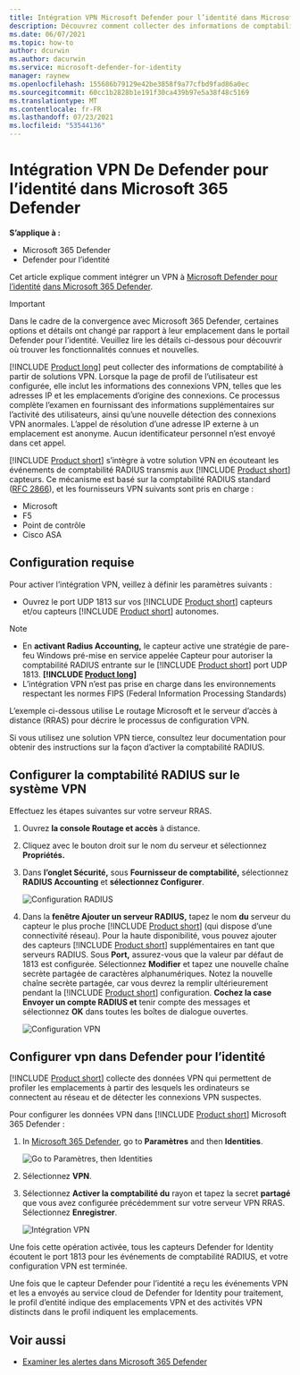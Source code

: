 ```yaml
---
title: Intégration VPN Microsoft Defender pour l’identité dans Microsoft 365 Defender
description: Découvrez comment collecter des informations de comptabilité en intégrant un VPN pour Microsoft Defender pour l’identité dans Microsoft 365 Defender
ms.date: 06/07/2021
ms.topic: how-to
author: dcurwin
ms.author: dacurwin
ms.service: microsoft-defender-for-identity
manager: raynew
ms.openlocfilehash: 155686b79129e42be3858f9a77cfbd9fad86a0ec
ms.sourcegitcommit: 60cc1b2828b1e191f30ca439b97e5a38f48c5169
ms.translationtype: MT
ms.contentlocale: fr-FR
ms.lasthandoff: 07/23/2021
ms.locfileid: "53544136"
---
```

# <a name="defender-for-identity-vpn-integration-in-microsoft-365-defender"></a>Intégration VPN De Defender pour l’identité dans Microsoft 365 Defender

**S’applique à :**

- Microsoft 365 Defender
- Defender pour l’identité

Cet article explique comment intégrer un VPN à [Microsoft Defender pour l’identité](/defender-for-identity) [dans Microsoft 365 Defender](/microsoft-365/security/defender/overview-security-center).

>[!IMPORTANT]
>Dans le cadre de la convergence avec Microsoft 365 Defender, certaines options et détails ont changé par rapport à leur emplacement dans le portail Defender pour l’identité. Veuillez lire les détails ci-dessous pour découvrir où trouver les fonctionnalités connues et nouvelles.

[!INCLUDE [Product long](includes/product-long.md)] peut collecter des informations de comptabilité à partir de solutions VPN. Lorsque la page de profil de l’utilisateur est configurée, elle inclut les informations des connexions VPN, telles que les adresses IP et les emplacements d’origine des connexions. Ce processus complète l’examen en fournissant des informations supplémentaires sur l’activité des utilisateurs, ainsi qu’une nouvelle détection des connexions VPN anormales. L’appel de résolution d’une adresse IP externe à un emplacement est anonyme. Aucun identificateur personnel n’est envoyé dans cet appel.

[!INCLUDE [Product short](includes/product-short.md)] s’intègre à votre solution VPN en écouteant les événements de comptabilité RADIUS transmis aux [!INCLUDE [Product short](includes/product-short.md)] capteurs. Ce mécanisme est basé sur la comptabilité RADIUS standard ([RFC 2866](https://tools.ietf.org/html/rfc2866)), et les fournisseurs VPN suivants sont pris en charge :

- Microsoft
- F5
- Point de contrôle
- Cisco ASA

## <a name="prerequisites"></a>Configuration requise

Pour activer l’intégration VPN, veillez à définir les paramètres suivants :

- Ouvrez le port UDP 1813 sur vos [!INCLUDE [Product short](includes/product-short.md)] capteurs et/ou capteurs [!INCLUDE [Product short](includes/product-short.md)] autonomes.

> [!NOTE]
>
> - En **activant Radius Accounting,** le capteur active une stratégie de pare-feu Windows pré-mise en service appelée Capteur pour autoriser la comptabilité RADIUS entrante sur le [!INCLUDE [Product short](includes/product-short.md)] port UDP 1813. **[!INCLUDE [Product long](includes/product-long.md)]**
> - L’intégration VPN n’est pas prise en charge dans les environnements respectant les normes FIPS (Federal Information Processing Standards)

L’exemple ci-dessous utilise Le routage Microsoft et le serveur d’accès à distance (RRAS) pour décrire le processus de configuration VPN.

Si vous utilisez une solution VPN tierce, consultez leur documentation pour obtenir des instructions sur la façon d’activer la comptabilité RADIUS.

## <a name="configure-radius-accounting-on-the-vpn-system"></a>Configurer la comptabilité RADIUS sur le système VPN

Effectuez les étapes suivantes sur votre serveur RRAS.

1. Ouvrez **la console Routage et accès** à distance.
1. Cliquez avec le bouton droit sur le nom du serveur et sélectionnez **Propriétés.**
1. Dans **l’onglet Sécurité,** sous **Fournisseur de comptabilité,** sélectionnez **RADIUS Accounting** et **sélectionnez Configurer**.

    ![Configuration RADIUS](../../media/defender-identity/radius-setup.png)

1. Dans la **fenêtre Ajouter un serveur RADIUS,** tapez le nom **du** serveur du capteur le plus proche [!INCLUDE [Product short](includes/product-short.md)] (qui dispose d’une connectivité réseau). Pour la haute disponibilité, vous pouvez ajouter des capteurs [!INCLUDE [Product short](includes/product-short.md)] supplémentaires en tant que serveurs RADIUS. Sous **Port,** assurez-vous que la valeur par défaut de 1813 est configurée. Sélectionnez **Modifier** et tapez une nouvelle chaîne secrète partagée de caractères alphanumériques. Notez la nouvelle chaîne secrète partagée, car vous devrez la remplir ultérieurement pendant la [!INCLUDE [Product short](includes/product-short.md)] configuration. **Cochez la case Envoyer un compte RADIUS et** tenir compte des messages et sélectionnez **OK** dans toutes les boîtes de dialogue ouvertes.

    ![Configuration VPN](../../media/defender-identity/vpn-set-accounting.png)

## <a name="configure-vpn-in-defender-for-identity"></a>Configurer vpn dans Defender pour l’identité

[!INCLUDE [Product short](includes/product-short.md)] collecte des données VPN qui permettent de profiler les emplacements à partir des lesquels les ordinateurs se connectent au réseau et de détecter les connexions VPN suspectes.

Pour configurer les données VPN dans [!INCLUDE [Product short](includes/product-short.md)] Microsoft 365 Defender :

1. In [Microsoft 365 Defender](https://security.microsoft.com/), go to **Paramètres** and then **Identities**.

    ![Go to Paramètres, then Identities](../../media/defender-identity/settings-identities.png)

1. Sélectionnez **VPN**.
1. Sélectionnez **Activer la comptabilité du** rayon et tapez la secret **partagé** que vous avez configurée précédemment sur votre serveur VPN RRAS. Sélectionnez **Enregistrer**.

    ![Intégration VPN](../../media/defender-identity/vpn-integration.png)

Une fois cette opération activée, tous les capteurs Defender for Identity écoutent le port 1813 pour les événements de comptabilité RADIUS, et votre configuration VPN est terminée.

Une fois que le capteur Defender pour l’identité a reçu les événements VPN et les a envoyés au service cloud de Defender for Identity pour traitement, le profil d’entité indique des emplacements VPN et des activités VPN distincts dans le profil indiquent les emplacements.

## <a name="see-also"></a>Voir aussi

- [Examiner les alertes dans Microsoft 365 Defender](../defender/investigate-alerts.md)
